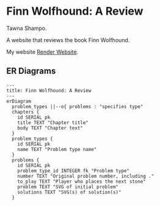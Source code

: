 # Finn Wolfhound: A Review
Tawna Shampo.

A website that reviews the book Finn Wolfhound.

My website [Render Website](https://finn-wolfhound-a-review.onrender.com).


## ER Diagrams
```mermaid
---
title: Finn Wolfhound: A Review
---
erDiagram
  problem_types ||--o{ problems : "specifies type"
  chapters {
    id SERIAL pk
    title TEXT "Chapter title"
    body TEXT "Chapter text"
  }
  problem_types {
    id SERIAL pk
    name TEXT "Problem type name"
  }
  problems {
    id SERIAL pk
    problem_type_id INTEGER fk "Problem type"
    number TEXT "Original problem number, including ."
    to_play TEXT "Player who places the next stone"
    problem TEXT "SVG of initial problem"
    solutions TEXT "SVG(s) of solution(s)"
  }
```

